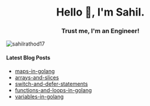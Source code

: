 <h1 align="center">Hello 👋, I'm Sahil.</h1>
<h3 align="center">Trust me, I'm an Engineer!</h3> 

<p align="left"> <img src="https://komarev.com/ghpvc/?username=sahilrathod17&label=Profile%20views&color=0e75b6&style=flat" alt="sahilrathod17" /> </p>

#### Latest Blog Posts
<!-- BlogPosts:START -->
- [maps-in-golang](https://sahill17.github.io/post/maps-in-golang)
- [arrays-and-slices](https://sahill17.github.io/post/arrays-and-slices)
- [switch-and-defer-statements](https://sahill17.github.io/post/switch-and-defer-statements)
- [functions-and-loops-in-golang](https://sahill17.github.io/post/functions-and-loops-in-golang)
- [variables-in-golang](https://sahill17.github.io/post/variables-in-golang)
